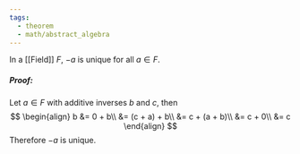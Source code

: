 ```yaml
---
tags:
  - theorem
  - math/abstract_algebra
---
```

In a [[Field]] $F$, $-a$ is unique for all $a\in F$.
##### Proof:
Let $a\in F$ with additive inverses $b$ and $c$, then
$$
\begin{align}
	b &= 0 + b\\
		&= (c + a) + b\\
		&= c + (a + b)\\
		&= c + 0\\
		&= c
\end{align}
$$
Therefore $-a$ is unique.